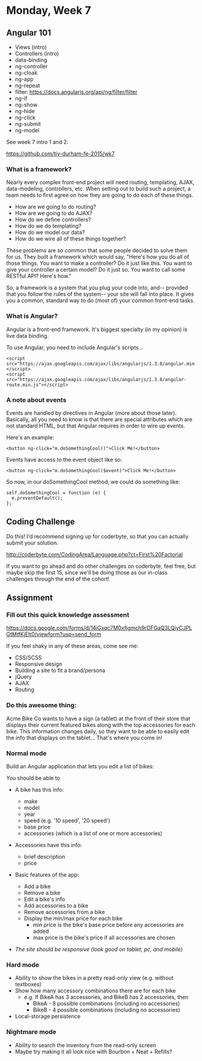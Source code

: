 # Monday, Week 7

## Angular 101

- Views (intro)
- Controllers (intro)
- data-binding
- ng-controller
- ng-cloak
- ng-app
- ng-repeat
- filter: https://docs.angularjs.org/api/ng/filter/filter
- ng-if
- ng-show
- ng-hide
- ng-click
- ng-submit
- ng-model

See week 7 intro 1 and 2:

https://github.com/tiy-durham-fe-2015/wk7

### What is a framework?

Nearly every complex front-end project will need routing, templating, AJAX,
data-modeling, controllers, etc. When setting out to build such a project,
a team needs to first agree on how they are going to do each of these things.

- How are we going to do routing?
- How are we going to do AJAX?
- How do we define controllers?
- How do we do templating?
- How do we model our data?
- How do we wire all of these things together?

These problems are so common that some people decided to solve them for us.
They built a framework which would say, "Here's how you do all of those
things. You want to make a controller? Do it just like this. You want to
give your controller a certain model? Do it just so. You want to call some
RESTful API? Here's how."

So, a framework is a system that you plug your code into, and-- provided
that you follow the rules of the system-- your site will fall into place.
It gives you a common, standard way to do (most of) your common front-end
tasks.

### What is Angular?

Angular is a front-end framework. It's biggest specialty (in my opinion) is
live data binding.

To use Angular, you need to include Angular's scripts...

    <script src="https://ajax.googleapis.com/ajax/libs/angularjs/1.3.8/angular.min.js"></script>
    <script src="https://ajax.googleapis.com/ajax/libs/angularjs/1.3.8/angular-route.min.js"></script>

### A note about events

Events are handled by directives in Angular (more about those later). Basically,
all you need to know is that there are special attributes which are not
standard HTML, but that Angular requires in order to wire up events.

Here's an example:

    <button ng-click="m.doSomethingCool()">Click Me!</button>

Events have access to the event object like so:

    <button ng-click="m.doSomethingCool($event)">Click Me!</button>

So now, in our doSomethingCool method, we could do something like:

    self.doSomethingCool = function (e) {
      e.preventDefault();
    };

## Coding Challenge

Do this! I'd recommend signing up for coderbyte, so that you can actually
submit your solution.

http://coderbyte.com/CodingArea/Language.php?ct=First%20Factorial

If you want to go ahead and do other challenges on coderbyte, feel free,
but maybe skip the first 15, since we'll be doing those as our in-class
challenges through the end of the cohort!

## Assignment

### Fill out this quick knowledge assessment

https://docs.google.com/forms/d/14iGxqc7M0xfjgmch9rDFGaQ3LQiyCJPLGtMtfKjElt0/viewform?usp=send_form

If you feel shaky in any of these areas, come see me:

- CSS/SCSS
- Responsive design
- Building a site to fit a brand/persona
- jQuery
- AJAX
- Routing

### Do this awesome thing:

Acme Bike Co wants to have a sign (a tablet) at the front of their store that
displays their current featured bikes along with the top accessories for each
bike. This information changes daily, so they want to be able to easily edit
the info that displays on the tablet... That's where you come in!

### Normal mode

Build an Angular application that lets you edit a list of bikes:

You should be able to

- A bike has this info:
  - make
  - model
  - year
  - speed (e.g. '10 speed', '20 speed')
  - base price
  - accessories (which is a list of one or more accessories)
- Accessories have this info:
  - brief description
  - price
- Basic features of the app:
  - Add a bike
  - Remove a bike
  - Edit a bike's info
  - Add accessories to a bike
  - Remove accessories from a bike
  - Display the min/max price for each bike
    - min price is the bike's base price before any accessories are added
    - max price is the bike's price if all accessories are chosen

- *The site should be responsive (look good on tablet, pc, and mobile)*

### Hard mode

- Ability to show the bikes in a pretty read-only view (e.g. without textboxes)
- Show how many accessory combinations there are for each bike
  - e.g. If BikeA has 3 accessories, and BikeB has 2 accessories, then
    - BikeA - 8 possible combinations (including no accessories)
    - BikeB - 4 possible combinations (including no accessories)
- Local-storage persistence

### Nightmare mode

- Ability to search the inventory from the read-only screen
- Maybe try making it all look nice with Bourbon + Neat + Refills?
